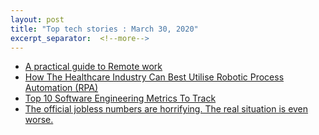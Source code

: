 ```yaml
---
layout: post
title: "Top tech stories : March 30, 2020"
excerpt_separator:  <!--more-->
---
```

<ul>
<li><a href="https://docs.google.com/document/u/1/d/1FH_2ViEkoFxIgVrEOTZWfs8cUQzkNRLfkeqA37hK690/mobilebasic">A practical guide to Remote work</a></li>
  <li><a href="https://hackernoon.com/how-the-healthcare-industry-can-best-utilise-robotic-process-automation-rba-htft3ybu?source=rss">How The Healthcare Industry Can Best Utilise Robotic Process Automation (RPA)</a></li>
  <li><a href="https://hackernoon.com/top-10-software-engineering-metrics-to-track-if-you-lead-an-agile-team-3s2b93w9e">Top 10 Software Engineering Metrics To Track</a></li>
  <li><a href="https://www.technologyreview.com/s/615413/record-jobless-numbers-hint-at-the-coronavirus-economic-pain/">The official jobless numbers are horrifying. The real situation is even worse.</a></li>  
</ul>